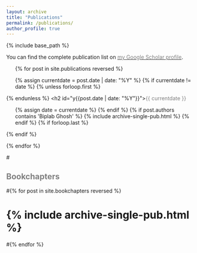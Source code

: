 ```yaml
---
layout: archive
title: "Publications"
permalink: /publications/
author_profile: true
---
```


{% include base_path %}

You can find the complete publication list on <a href="https://scholar.google.com/citations?hl=en&user=-twoGx8AAAAJ">
<span style="color:gray">my Google Scholar profile</span></a>.


<ul>
{% for post in site.publications reversed %}

  {% assign currentdate = post.date | date: "%Y" %}
  {% if currentdate != date %}
    {% unless forloop.first %}</ul>{% endunless %}
    <h2 id="y{{post.date | date: "%Y"}}"><span style="color:gray">{{ currentdate }}</span></h2>
    <ul>
    {% assign date = currentdate %}
  {% endif %}
  {% if post.authors contains 'Biplab Ghosh' %}
    {% include archive-single-pub.html %}
  {% endif %}
  {% if forloop.last %}</ul>{% endif %}

{% endfor %}


#<h2><span style="color:gray"> Bookchapters </span></h2>
#{% for post in site.bookchapters reversed %}
#  {% include archive-single-pub.html %}
#{% endfor %}
